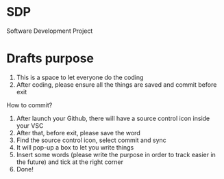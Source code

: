 # SDP
Software Development Project

# Drafts purpose

1. This is a space to let everyone do the coding
2. After coding, please ensure all the things are saved and commit before exit

How to commit?

1. After launch your Github, there will have a source control icon inside your VSC
2. After that, before exit, please save the word
3. Find the source control icon, select commit and sync
4. It will pop-up a box to let you write things
5. Insert some words (please write the purpose in order to track easier in the future) and tick at the right corner
6. Done! 